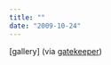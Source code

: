 ```yaml
---
title: ""
date: "2009-10-24"
---
```


\[gallery\] (via [gatekeeper](http://gatekeeper.tumblr.com/))
